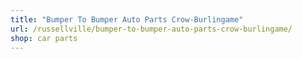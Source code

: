 ```yaml
---
title: "Bumper To Bumper Auto Parts Crow-Burlingame"
url: /russellville/bumper-to-bumper-auto-parts-crow-burlingame/
shop: car parts
---
```

